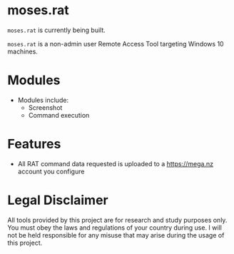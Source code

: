 # moses.rat
`moses.rat` is currently being built.

`moses.rat` is a non-admin user Remote Access Tool targeting Windows 10 machines.

# Modules
* Modules include:
	* Screenshot
	* Command execution

# Features
* All RAT command data requested is uploaded to a https://mega.nz account you configure

# Legal Disclaimer
All tools provided by this project are for research and study purposes only.
You must obey the laws and regulations of your country during use.
I will not be held responsible for any misuse that may arise during the usage of this project.
